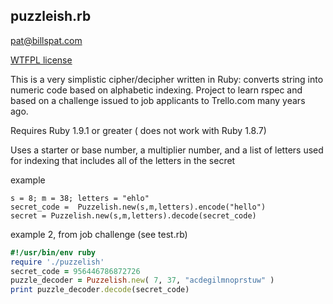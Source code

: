 
## puzzleish.rb 
pat@billspat.com


[WTFPL license](https://en.wikipedia.org/wiki/WTFPL)

This is a very simplistic cipher/decipher written in Ruby: converts string into numeric code based on alphabetic indexing.   Project to learn rspec and based on
a challenge issued to job applicants to Trello.com many years ago.  

Requires Ruby 1.9.1 or greater ( does not work with Ruby 1.8.7)

Uses a starter or base number, a multiplier number, and a list of letters used for indexing that includes all of the letters in the secret

example

``` # ruby code run in irb etc
s = 8; m = 38; letters = "ehlo"
secret_code =  Puzzelish.new(s,m,letters).encode("hello")
secret = Puzzelish.new(s,m,letters).decode(secret_code)
```

example 2, from job challenge  (see test.rb)

```ruby
#!/usr/bin/env ruby
require './puzzelish'
secret_code = 956446786872726
puzzle_decoder = Puzzelish.new( 7, 37, "acdegilmnoprstuw" )
print puzzle_decoder.decode(secret_code)
```
